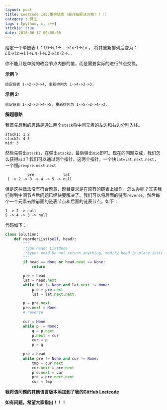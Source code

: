 ```yaml
---
layout: post
title: Leetcode 143:重排链表（最详细解决方案！！！）
category : 算法
tags : [python, c, c++]
stickie: true
date: 2018-06-17 00:00:00
---
```


给定一个单链表 *L*：*L*0→*L*1→…→*Ln*-1→*L*n ，
将其重新排列后变为： *L*0→*Ln*→*L*1→*Ln*-1→*L*2→*Ln*-2→…

你不能只是单纯的改变节点内部的值，而是需要实际的进行节点交换。

**示例 1:**

```
给定链表 1->2->3->4, 重新排列为 1->4->2->3.
```

**示例 2:**

```
给定链表 1->2->3->4->5, 重新排列为 1->5->2->4->3.
```

**解题思路**

我首先想到的思路是通过两个`stack`将中间元素的左边和右边分别入栈。

```
stack1: 1 2
stack2: 4 5
mid: 3
```

然后先弹出`stack1`，在弹出`stack2`，最后弹出`mid`即可。现在的问题变成，我们怎么获得`mid`？我们可以通过两个指针，这两个指针，一个快`lat=lat.next.next`，一个慢`pre=pre.next.next`

```
          pre             lat
 1 -> 2 -> 3 -> 4 -> 5 -> null
```

但是这种做法没有符合题意，题目要求是在原有的链表上操作。怎么办呢？其实我们得到中间节点后问题已经快要解决了。我们可以将后面的链表`reverse`，然后每个一个元素去除前面的链表节点和后面的链表节点，如下：

```
1 -> 2 -> null
5 -> 4 -> 3 -> null
```

代码如下：

```python
class Solution:
    def reorderList(self, head):
        """
        :type head: ListNode
        :rtype: void Do not return anything, modify head in-place instead.
        """
        if head == None or head.next == None:
            return

        pre = head
        lat = head.next
        while lat != None and lat.next != None:
            pre = pre.next
            lat = lat.next.next

        p = pre.next
        pre.next = None
        # reverse
        
        cur = None        
        while p != None:
            q = p.next
            p.next = cur
            cur = p 
            p = q
               
        pre = head
        while pre != None and cur != None:
            tmp = cur.next  
            cur.next = pre.next
            pre.next = cur
            pre = pre.next.next
            cur = tmp 
```

**我将该问题的其他语言版本添加到了我的[GitHub Leetcode](https://github.com/luliyucoordinate/Leetcode)**

**如有问题，希望大家指出！！！**